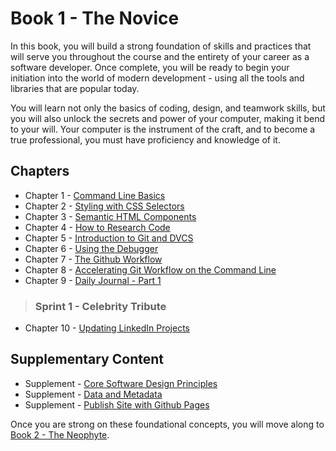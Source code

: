 # Book 1 - The Novice

In this book, you will build a strong foundation of skills and practices that will serve you throughout the course and the entirety of your career as a software developer. Once complete, you will be ready to begin your initiation into the world of modern development - using all the tools and libraries that are popular today.

You will learn not only the basics of coding, design, and teamwork skills, but you will also unlock the secrets and power of your computer, making it bend to your will. Your computer is the instrument of the craft, and to become a true professional, you must have proficiency and knowledge of it.

## Chapters

* Chapter 1 - [Command Line Basics](./chapters/CLI_BASICS.md)
* Chapter 2 - [Styling with CSS Selectors](./chapters/CSS_SELECTORS.md)
* Chapter 3 - [Semantic HTML Components](./chapters/NEW_HTML_COMPONENT_with_FLEXBOX.md)
* Chapter 4 - [How to Research Code](./chapters/MISC_RESEARCH.md)
* Chapter 5 - [Introduction to Git and DVCS](./chapters/GIT_BASICS.md)
* Chapter 6 - [Using the Debugger](./chapters/MISC_DEBUGGING.md)
* Chapter 7 - [The Github Workflow](./chapters/GIT_WORKFLOW.md)
* Chapter 8 - [Accelerating Git Workflow on the Command Line](./chapters/GIT_CLI_SHORTCUTS.md)
* Chapter 9 - [Daily Journal - Part 1](./chapters/DAILY_JOURNAL_STATIC_LAYOUT.md)

> ### __Sprint 1__ - Celebrity Tribute

* Chapter 10 - [Updating LinkedIn Projects](./chapters/LINKEDIN_CELEBRITY_TRIBUTE.md)

## Supplementary Content

* Supplement - [Core Software Design Principles](./chapters/DESIGN_PRINCIPLES.md)
* Supplement - [Data and Metadata](./chapters/METADATA.md)
* Supplement - [Publish Site with Github Pages](./chapters/GITHUB_PAGES.md)

Once you are strong on these foundational concepts, you will move along to [Book 2 - The Neophyte](../book-2-the-neophyte/README.md).
